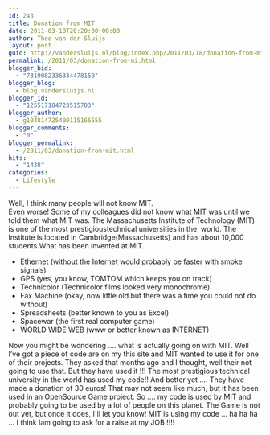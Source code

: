```yaml
---
id: 243
title: Donation from MIT
date: 2011-03-18T20:20:00+00:00
author: Theo van der Sluijs
layout: post
guid: http://vandersluijs.nl/blog/index.php/2011/03/18/donation-from-mi/
permalink: /2011/03/donation-from-mi.html
blogger_bid:
  - "7319082336334478150"
blogger_blog:
  - blog.vandersluijs.nl
blogger_id:
  - "125517184723515703"
blogger_author:
  - g104814725400115166555
blogger_comments:
  - "0"
blogger_permalink:
  - /2011/03/donation-from-mit.html
hits:
  - "1438"
categories:
  - Lifestyle
---
```

Well, I think many people will not know MIT.   
Even worse! Some of my colleagues did not know what MIT was until we told them what MIT was. The Massachusetts Institute of Technology (MIT) is one of the most prestigioustechnical universities in the  world. The Institute is located in Cambridge(Massachusetts) and has about 10,000 students.<a name="more"></a>What has been invented at MIT. 

  * Ethernet (without the Internet would probably be faster with smoke signals) 
  * GPS (yes, you know, TOMTOM which keeps you on track) 
  * Technicolor (Technicolor films looked very monochrome) 
  * Fax Machine (okay, now little old but there was a time you could not do without) 
  * Spreadsheets (better known to you as Excel) 
  * Spacewar (the first real computer game) 
  * WORLD WIDE WEB (www or better known as INTERNET) 

Now you might be wondering &#8230;. what is actually going on with MIT. Well I&#8217;ve got a piece of code are on my this site and MIT wanted to use it for one of their projects. They asked that months ago and I thought, well their not going to use that. But they have used it !!! The most prestigious technical university in the world has used my code!! And better yet &#8230;. They have made a donation of 30 euros! That may not seem like much, but it has been used in an OpenSource Game project. So &#8230;. my code is used by MIT and probably going to be used by a lot of people on this planet. The Game is not out yet, but once it does, I´ll let you know! MIT is using my code &#8230; ha ha ha &#8230; I think Iam going to ask for a raise at my JOB !!!!